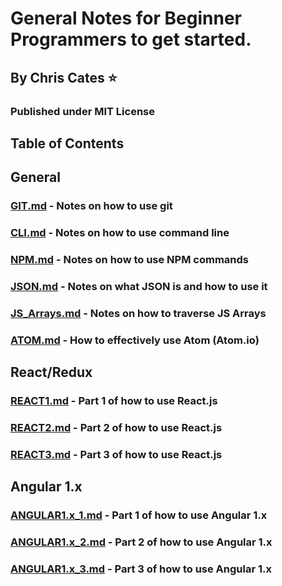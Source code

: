 # General Notes for Beginner Programmers to get started.
## By Chris Cates :star:
### Published under MIT License

## Table of Contents

## General

### [GIT.md](./GIT.md) - Notes on how to use git
### [CLI.md](./CLI.md) - Notes on how to use command line
### [NPM.md](./NPM.md) - Notes on how to use NPM commands
### [JSON.md](./JSON.md) - Notes on what JSON is and how to use it
### [JS_Arrays.md](./JS_Arrays.md) - Notes on how to traverse JS Arrays
### [ATOM.md](./ATOM.md) - How to effectively use Atom (Atom.io)

## React/Redux

### [REACT1.md](./REACT1.md) - Part 1 of how to use React.js
### [REACT2.md](./REACT2.md) - Part 2 of how to use React.js
### [REACT3.md](./REACT3.md) - Part 3 of how to use React.js

## Angular 1.x

### [ANGULAR1.x_1.md](./ANGULAR1.x_1.md) - Part 1 of how to use Angular 1.x
### [ANGULAR1.x_2.md](./ANGULAR1.x_2.md) - Part 2 of how to use Angular 1.x
### [ANGULAR1.x_3.md](./ANGULAR1.x_3.md) - Part 3 of how to use Angular 1.x
